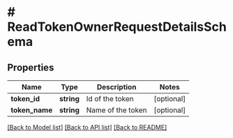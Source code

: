 # # ReadTokenOwnerRequestDetailsSchema

## Properties

Name | Type | Description | Notes
------------ | ------------- | ------------- | -------------
**token_id** | **string** | Id of the token | [optional]
**token_name** | **string** | Name of the token | [optional]

[[Back to Model list]](../../README.md#models) [[Back to API list]](../../README.md#endpoints) [[Back to README]](../../README.md)
